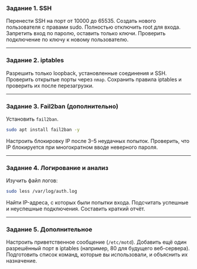 ### Задание 1. SSH

Перенести SSH на порт от 10000 до 65535.
Создать нового пользователя с правами sudo.
Полностью отключить root для входа.
Запретить вход по паролю, оставить только ключи.
Проверить подключение по ключу к новому пользователю.

---

### Задание 2. iptables

Разрешить только loopback, установленные соединения и SSH.
Проверить открытые порты через `nmap`.
Сохранить правила iptables и проверить их после перезагрузки.

---

### Задание 3. Fail2ban (дополнительно)

Установить `fail2ban`.

```bash
sudo apt install fail2ban -y
```

Настроить блокировку IP после 3–5 неудачных попыток.
Проверить, что IP блокируется при многократном вводе неверного пароля.

---

### Задание 4. Логирование и анализ

Изучить файл логов:

```bash
sudo less /var/log/auth.log
```

Найти IP-адреса, с которых были попытки входа.
Подсчитать успешные и неуспешные подключения.
Составить краткий отчёт.

---

### Задание 5. Дополнительное

Настроить приветственное сообщение (`/etc/motd`).
Добавить ещё один разрешённый порт в iptables (например, 80 для будущего веб-сервера).
Подготовить список команд, которые вы использовали, и объяснить их назначение.

